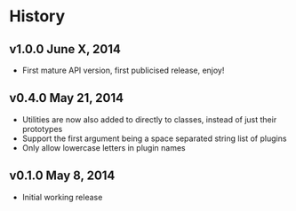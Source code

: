 # History

## v1.0.0 June X, 2014
- First mature API version, first publicised release, enjoy!

## v0.4.0 May 21, 2014
- Utilities are now also added to directly to classes, instead of just their prototypes
- Support the first argument being a space separated string list of plugins
- Only allow lowercase letters in plugin names

## v0.1.0 May 8, 2014
- Initial working release
